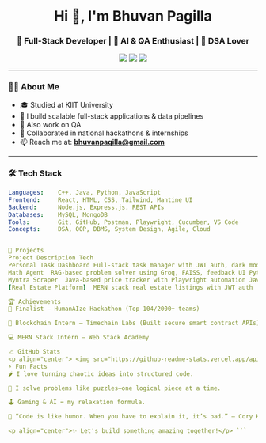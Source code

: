 <h1 align="center">Hi 👋, I'm Bhuvan Pagilla</h1>
<h3 align="center">🚀 Full-Stack Developer | 🤖 AI & QA Enthusiast | 🧠 DSA Lover</h3>

<p align="center">
  <a href="mailto:bhuvanpagilla@gmail.com"><img src="https://img.shields.io/badge/email-bhuvanpagilla@gmail.com-red?style=for-the-badge&logo=gmail"></a>
  <a href="https://linkedin.com/in/bhuvanpagilla" target="_blank"><img src="https://img.shields.io/badge/LinkedIn-blue?style=for-the-badge&logo=linkedin&logoColor=white"></a>
  <a href="https://github.com/bhuvan0410" target="_blank"><img src="https://img.shields.io/github/followers/bhuvan0410?label=Follow&style=for-the-badge"></a>
</p>

---

### 🧑‍💻 About Me
- 🎓 Studied at KIIT University  
- 🔨 I build scalable full-stack applications & data pipelines
- 🔨 Also work on QA
- 🤝 Collaborated in national hackathons & internships  
- 📫 Reach me at: **bhuvanpagilla@gmail.com**

---

### 🛠️ Tech Stack

```yaml
Languages:    C++, Java, Python, JavaScript
Frontend:     React, HTML, CSS, Tailwind, Mantine UI
Backend:      Node.js, Express.js, REST APIs
Databases:    MySQL, MongoDB
Tools:        Git, GitHub, Postman, Playwright, Cucumber, VS Code
Concepts:     DSA, OOP, DBMS, System Design, Agile, Cloud


🚀 Projects
Project	Description	Tech
Personal Task Dashboard	Full-stack task manager with JWT auth, dark mode, charts	React, Node.js, PostgreSQL
Math Agent	RAG-based problem solver using Groq, FAISS, feedback UI	Python, LangChain, Streamlit
Myntra Scraper	Java-based price tracker with Playwright automation	Java, MySQL, Playwright
[Real Estate Platform]	MERN stack real estate listings with JWT auth	React, Node, MongoDB

🏆 Achievements
🥇 Finalist – HumanAIze Hackathon (Top 104/2000+ teams)

🔗 Blockchain Intern – Timechain Labs (Built secure smart contract APIs)

💻 MERN Stack Intern – Web Stack Academy

📈 GitHub Stats
<p align="center"> <img src="https://github-readme-stats.vercel.app/api?username=bhuvan0410&show_icons=true&theme=radical" alt="Bhuvan's GitHub stats" /> <img src="https://github-readme-stats.vercel.app/api/top-langs/?username=bhuvan0410&layout=compact&theme=radical" /> </p>
⚡ Fun Facts
🌶️ I love turning chaotic ideas into structured code.

🧩 I solve problems like puzzles—one logical piece at a time.

🕹️ Gaming & AI = my relaxation formula.

🧭 “Code is like humor. When you have to explain it, it’s bad.” — Cory House

<p align="center">✨ Let's build something amazing together!</p> ```
